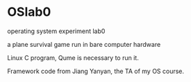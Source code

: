 OSlab0
======

operating system experiment lab0 

a plane survival game run in bare computer hardware

Linux C program, Qume is necessary to run it.


Framework code from Jiang Yanyan, the TA of my OS course.
